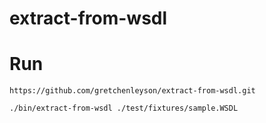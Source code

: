 # extract-from-wsdl

# Run

	https://github.com/gretchenleyson/extract-from-wsdl.git

	./bin/extract-from-wsdl ./test/fixtures/sample.WSDL


